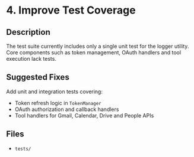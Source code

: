 # 4. Improve Test Coverage

## Description
The test suite currently includes only a single unit test for the logger utility. Core components such as token management, OAuth handlers and tool execution lack tests.

## Suggested Fixes
Add unit and integration tests covering:
- Token refresh logic in `TokenManager`
- OAuth authorization and callback handlers
- Tool handlers for Gmail, Calendar, Drive and People APIs

## Files
- `tests/`
